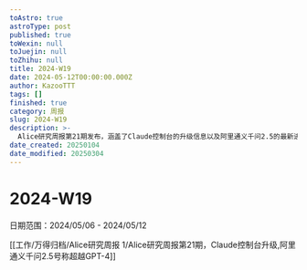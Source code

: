 ```yaml
---
toAstro: true
astroType: post
published: true
toWexin: null
toJuejin: null
toZhihu: null
title: 2024-W19
date: 2024-05-12T00:00:00.000Z
author: KazooTTT
tags: []
finished: true
category: 周报
slug: 2024-W19
description: >-
  Alice研究周报第21期发布，涵盖了Claude控制台的升级信息以及阿里通义千问2.5的最新进展，该版本宣称在性能上超越了GPT-4。日期范围为2024年5月6日至5月12日。
date_created: 20250104
date_modified: 20250304
---
```


# 2024-W19

日期范围：2024/05/06 - 2024/05/12

[[工作/万得归档/Alice研究周报 1/Alice研究周报第21期，Claude控制台升级,阿里通义千问2.5号称超越GPT-4]]
